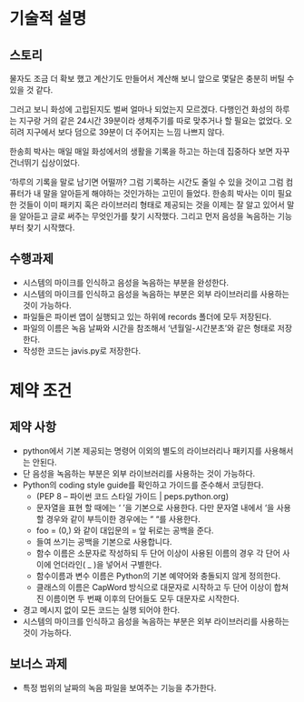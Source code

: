 # 기술적 설명

## 스토리

물자도 조금 더 확보 했고 계산기도 만들어서 계산해 보니 앞으로 몇달은 충분히 버틸 수 있을 것 같다. 

그러고 보니 화성에 고립된지도 벌써 얼마나 되었는지 모르겠다. 다행인건 화성의 하루는 지구랑 거의 같은 24시간 39분이라 생체주기를 따로 맞추거나 할 필요는 없었다. 오히려 지구에서 보다 덤으로 39분이 더 주어지는 느낌 나쁘지 않다. 

한송희 박사는 매일 매일 화성에서의 생활을 기록을 하고는 하는데 집중하다 보면 자꾸 건너뛰기 십상이었다. 

‘하루의 기록을 말로 남기면 어떨까? 그럼 기록하는 시간도 줄일 수 있을 것이고 그럼 컴퓨터가 내 말을 알아듣게 해야하는 것인가하는 고민이 들었다. 한송희 박사는 이미 필요한 것들이 이미 패키지 혹은 라이브러리 형태로 제공되는 것을 이제는 잘 알고 있어서 말을 알아듣고 글로 써주는 무엇인가를 찾기 시작했다. 그리고 먼저 음성을 녹음하는 기능 부터 찾기 시작했다. 

## 수행과제

- 시스템의 마이크를 인식하고 음성을 녹음하는 부분을 완성한다.
- 시스템의 마이크를 인식하고 음성을 녹음하는 부분은 외부 라이브러리를 사용하는 것이 가능하다. 
- 파일들은 파이썬 앱이 실행되고 있는 하위에 records 폴더에 모두 저장된다. 
- 파일의 이름은 녹음 날짜와 시간을 참조해서 ‘년월일-시간분초’와 같은 형태로 저장한다. 
- 작성한 코드는 javis.py로 저장한다. 

# 제약 조건

## 제약 사항

- python에서 기본 제공되는 명령어 이외의 별도의 라이브러리나 패키지를 사용해서는 안된다. 
- 단 음성을 녹음하는 부분은 외부 라이브러리를 사용하는 것이 가능하다. 
- Python의 coding style guide를 확인하고 가이드를 준수해서 코딩한다. 
    - (PEP 8 – 파이썬 코드 스타일 가이드 | peps.python.org)
    - 문자열을 표현 할 때에는 ‘ ’을 기본으로 사용한다. 다만 문자열 내에서 ‘을 사용할 경우와 같이 부득이한 경우에는 “ “를 사용한다. 
    - foo = (0,) 와 같이 대입문의  = 앞 뒤로는 공백을 준다. 
    - 들여 쓰기는 공백을 기본으로 사용합니다. 
    - 함수 이름은 소문자로 작성하되 두 단어 이상이 사용된 이름의 경우 각 단어 사이에 언더라인( _ )을 넣어서 구별한다. 
    - 함수이름과 변수 이름은 Python의 기본 예약어와 충돌되지 않게 정의한다.
    - 클래스의 이름은 CapWord 방식으로 대문자로 시작하고 두 단어 이상이 합쳐진 이름이면 두 번째 이후의 단어들도 모두 대문자로 시작한다. 
- 경고 메시지 없이 모든 코드는 실행 되어야 한다. 
- 시스템의 마이크를 인식하고 음성을 녹음하는 부분은 외부 라이브러리를 사용하는 것이 가능하다. 


## 보너스 과제

- 특정 범위의 날짜의 녹음 파일을 보여주는 기능을 추가한다. 